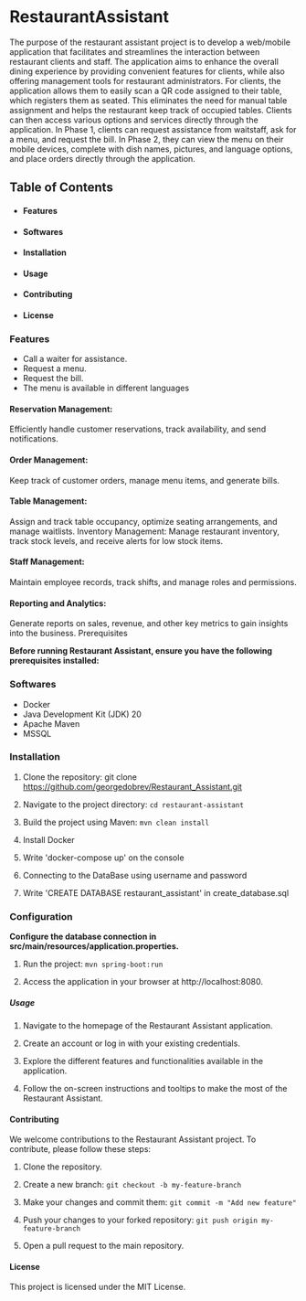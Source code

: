 # RestaurantAssistant

The purpose of the restaurant assistant project is to develop a web/mobile application that facilitates and streamlines the interaction between restaurant clients and staff. The application aims to enhance the overall dining experience by providing convenient features for clients, while also offering management tools for restaurant administrators.
For clients, the application allows them to easily scan a QR code assigned to their table, which registers them as seated. This eliminates the need for manual table assignment and helps the restaurant keep track of occupied tables. Clients can then access various options and services directly through the application. In Phase 1, clients can request assistance from waitstaff, ask for a menu, and request the bill. In Phase 2, they can view the menu on their mobile devices, complete with dish names, pictures, and language options, and place orders directly through the application.

## Table of Contents
* #### Features
* #### Softwares
* #### Installation
* #### Usage
* #### Contributing
* #### License

### Features
* Call a waiter for assistance.
* Request a menu.
* Request the bill.
* The menu is available in different languages


#### Reservation Management:
Efficiently handle customer reservations, track availability, and send notifications.
#### Order Management:
Keep track of customer orders, manage menu items, and generate bills.
#### Table Management:
Assign and track table occupancy, optimize seating arrangements, and manage waitlists.
Inventory Management:
Manage restaurant inventory, track stock levels, and receive alerts for low stock items.
#### Staff Management:
Maintain employee records, track shifts, and manage roles and permissions.
#### Reporting and Analytics:
Generate reports on sales, revenue, and other key metrics to gain insights into the business.
Prerequisites

**Before running Restaurant Assistant, ensure you have the following prerequisites installed:**

### Softwares

* Docker
* Java Development Kit (JDK) 20
* Apache Maven
* MSSQL 

### Installation

1. Clone the repository:  git clone https://github.com/georgedobrev/Restaurant_Assistant.git

2. Navigate to the project directory: `cd restaurant-assistant`

3. Build the project using Maven: `mvn clean install`

4. Install Docker 
5. Write 'docker-compose up' on the console
6. Connecting to the DataBase using username and password
7. Write 'CREATE DATABASE restaurant_assistant' in create_database.sql 

### Configuration
**Configure the database connection in src/main/resources/application.properties.**

1. Run the project: `mvn spring-boot:run`
 
2. Access the application in your browser at http://localhost:8080.

##### Usage
1. Navigate to the homepage of the Restaurant Assistant application.

2. Create an account or log in with your existing credentials.

3. Explore the different features and functionalities available in the application.

4. Follow the on-screen instructions and tooltips to make the most of the Restaurant Assistant.

#### Contributing
We welcome contributions to the Restaurant Assistant project. To contribute, please follow these steps:

1. Clone the repository.

2. Create a new branch:  `git checkout -b my-feature-branch`

3. Make your changes and commit them: `git commit -m "Add new feature"`

4. Push your changes to your forked repository: `git push origin my-feature-branch`

5. Open a pull request to the main repository.

#### License
This project is licensed under the MIT License.
  
